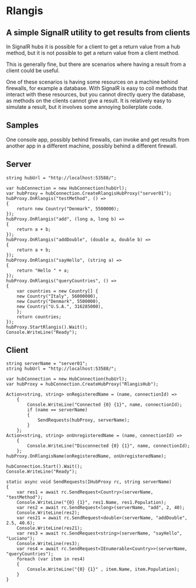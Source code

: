 Rlangis
===============

A simple SignalR utility to get results from clients
---------------

In SignalR hubs it is possible for a client to get a return value
from a hub method, but it is not possible to get a return value
from a client method.

This is generally fine, but there are scenarios where having a result from a client could be useful.

One of these scenarios is having some resources on a machine behind firewalls, for example a database.
With SignalR is easy to coll methods that interact with these resources, but you cannot directly query the database,
as methods on the clients cannot give a result.
It is relatively easy to simulate a result, but it involves some annoying boilerplate code.

Samples
-------

One console app, possibly behind firewalls, can invoke and get results from another app in a different machine, possibly behind a different firewall.

## Server
	string hubUrl = "http://localhost:53588/";

	var hubConnection = new HubConnection(hubUrl);
	var hubProxy = hubConnection.CreateRlangisHubProxy("server01");
	hubProxy.OnRlangis("testMethod", () =>
	{
		return new Country("Denmark", 5500000);
	});
	hubProxy.OnRlangis("add", (long a, long b) =>
	{
		return a + b;
	});
	hubProxy.OnRlangis("addDouble", (double a, double b) =>
	{
		return a + b;
	});
	hubProxy.OnRlangis("sayHello", (string a) =>
	{
		return "Hello " + a;
	});
	hubProxy.OnRlangis("queryCountries", () =>
	{
		var countries = new Country[] {
		new Country("Italy", 56000000),
		new Country("Denmark", 5500000),
		new Country("U.S.A.", 316285000),
		};
		return countries;
	});
	hubProxy.StartRlangis().Wait();
	Console.WriteLine("Ready");

## Client
	string serverName = "server01";
	string hubUrl = "http://localhost:53588/";

	var hubConnection = new HubConnection(hubUrl);
	var hubProxy = hubConnection.CreateHubProxy("RlangisHub");
	
	Action<string, string> onRegisteredName = (name, connectionId) =>
		{
			Console.WriteLine("Connected {0} {1}", name, connectionId);
			if (name == serverName)
			{
				SendRequests(hubProxy, serverName);
			}
		};
	Action<string, string> onUnregisteredName = (name, connectionId) =>
		{
			Console.WriteLine("Disconnected {0} {1}", name, connectionId);
		};
	hubProxy.OnRlangisName(onRegisteredName, onUnregisteredName);

	hubConnection.Start().Wait();
	Console.WriteLine("Ready");

	static async void SendRequests(IHubProxy rc, string serverName)
	{
		var res1 = await rc.SendRequest<Country>(serverName, "testMethod");
		Console.WriteLine("{0} {1}", res1.Name, res1.Population);
		var res2 = await rc.SendRequest<long>(serverName, "add", 2, 40);
		Console.WriteLine(res2);
		var res21 = await rc.SendRequest<double>(serverName, "addDouble", 2.5, 40.6);
		Console.WriteLine(res21);
		var res3 = await rc.SendRequest<string>(serverName, "sayHello", "Luciano");
		Console.WriteLine(res3);
		var res4 = await rc.SendRequest<IEnumerable<Country>>(serverName, "queryCountries");
		foreach (var item in res4)
		{
			Console.WriteLine("{0} {1}" , item.Name, item.Population);
		}
	}



